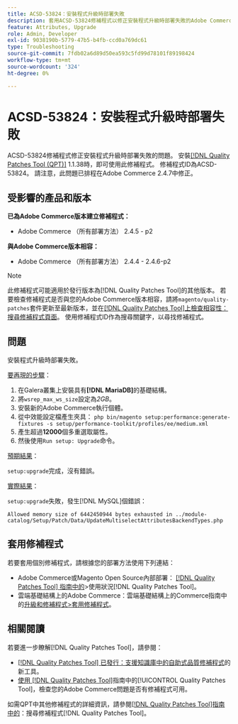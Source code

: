 ```yaml
---
title: ACSD-53824：安裝程式升級時部署失敗
description: 套用ACSD-53824修補程式以修正安裝程式升級時部署失敗的Adobe Commerce問題
feature: Attributes, Upgrade
role: Admin, Developer
exl-id: 9038190b-5779-47b5-b4fb-ccd0a769dc61
type: Troubleshooting
source-git-commit: 7fdb02a6d89d50ea593c5fd99d78101f89198424
workflow-type: tm+mt
source-wordcount: '324'
ht-degree: 0%

---
```


# ACSD-53824：安裝程式升級時部署失敗

ACSD-53824修補程式修正安裝程式升級時部署失敗的問題。 安裝[[!DNL Quality Patches Tool (QPT)]](https://experienceleague.adobe.com/zh-hant/docs/commerce-operations/tools/quality-patches-tool/quality-patches-tool-to-self-serve-quality-patches) 1.1.38時，即可使用此修補程式。 修補程式ID為ACSD-53824。 請注意，此問題已排程在Adobe Commerce 2.4.7中修正。

## 受影響的產品和版本

**已為Adobe Commerce版本建立修補程式：**

* Adobe Commerce （所有部署方法） 2.4.5 - p2

**與Adobe Commerce版本相容：**

* Adobe Commerce （所有部署方法） 2.4.4 - 2.4.6-p2

>[!NOTE]
>
>此修補程式可能適用於發行版本為[!DNL Quality Patches Tool]的其他版本。 若要檢查修補程式是否與您的Adobe Commerce版本相容，請將`magento/quality-patches`套件更新至最新版本，並在[[!DNL Quality Patches Tool]上檢查相容性：搜尋修補程式頁面](https://experienceleague.adobe.com/tools/commerce-quality-patches/index.html?lang=zh-Hant)。 使用修補程式ID作為搜尋關鍵字，以尋找修補程式。

## 問題

安裝程式升級時部署失敗。

<u>要再現的步驟</u>：

1. 在Galera叢集上安裝具有&#x200B;**[!DNL MariaDB]**&#x200B;的基礎結構。
1. 將`wsrep_max_ws_size`設定為&#x200B;*2GB*。
1. 安裝新的Adobe Commerce執行個體。
1. 從中效能設定檔產生夾具：
   `php bin/magento setup:performance:generate-fixtures -s setup/performance-toolkit/profiles/ee/medium.xml`
1. 產生超過&#x200B;**12000**&#x200B;個多重選取屬性。
1. 然後使用`Run setup: Upgrade`命令。

<u>預期結果</u>：

`setup:upgrade`完成，沒有錯誤。

<u>實際結果</u>：

`setup:upgrade`失敗，發生[!DNL MySQL]個錯誤：

`Allowed memory size of 6442450944 bytes exhausted in ../module-catalog/Setup/Patch/Data/UpdateMultiselectAttributesBackendTypes.php`

## 套用修補程式

若要套用個別修補程式，請根據您的部署方法使用下列連結：

* Adobe Commerce或Magento Open Source內部部署： [[!DNL Quality Patches Tool] 指南中的](/help/tools/quality-patches-tool/usage.md)>使用狀況[!DNL Quality Patches Tool]。
* 雲端基礎結構上的Adobe Commerce：雲端基礎結構上的Commerce指南中的[升級和修補程式>套用修補程式](https://experienceleague.adobe.com/docs/commerce-cloud-service/user-guide/develop/upgrade/apply-patches.html?lang=zh-Hant)。

## 相關閱讀

若要進一步瞭解[!DNL Quality Patches Tool]，請參閱：

* [[!DNL Quality Patches Tool] 已發行：支援知識庫中的自助式品質修補程式](https://experienceleague.adobe.com/zh-hant/docs/commerce-operations/tools/quality-patches-tool/quality-patches-tool-to-self-serve-quality-patches)的新工具。
* [使用 [!DNL Quality Patches Tool]](/help/tools/quality-patches-tool/patches-available-in-qpt/check-patch-for-magento-issue-with-magento-quality-patches.md)指南中的[!UICONTROL Quality Patches Tool]，檢查您的Adobe Commerce問題是否有修補程式可用。


如需QPT中其他修補程式的詳細資訊，請參閱[[!DNL Quality Patches Tool]指南中的](https://experienceleague.adobe.com/tools/commerce-quality-patches/index.html?lang=zh-Hant)：搜尋修補程式[!DNL Quality Patches Tool]。
